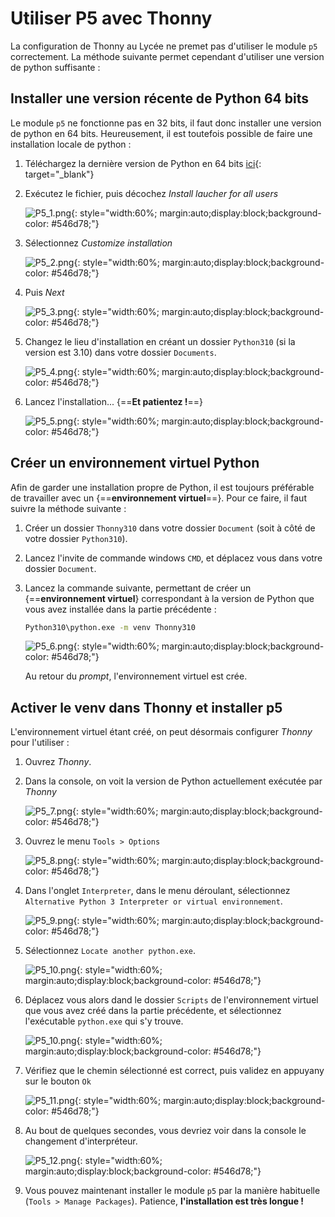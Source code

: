 #  Utiliser P5 avec Thonny

La configuration de Thonny au Lycée ne premet pas d'utiliser le module `p5` correctement. La méthode suivante permet cependant d'utiliser une version de python suffisante :

## Installer une version récente de Python 64 bits
	
Le module `p5` ne fonctionne pas en 32 bits, il faut donc installer une version de python en 64 bits. Heureusement, il est toutefois possible de faire une installation locale de python :

1. Téléchargez la dernière version de Python en 64 bits [ici](https://www.python.org/downloads/){: target="_blank"}
2. Exécutez le fichier, puis décochez *Install laucher for all users*

	![P5_1.png](P5_1.png){: style="width:60%; margin:auto;display:block;background-color: #546d78;"}
	
3. Sélectionnez *Customize installation*

	![P5_2.png](P5_2.png){: style="width:60%; margin:auto;display:block;background-color: #546d78;"}
	
4. Puis *Next*

	![P5_3.png](P5_3.png){: style="width:60%; margin:auto;display:block;background-color: #546d78;"}

5. Changez le lieu d'installation en créant un dossier `Python310` (si la version est 3.10) dans votre dossier `Documents`.

	![P5_4.png](P5_4.png){: style="width:60%; margin:auto;display:block;background-color: #546d78;"}

6. Lancez l'installation... {==**Et patientez !**==}

	![P5_5.png](P5_5.png){: style="width:60%; margin:auto;display:block;background-color: #546d78;"}
		
## Créer un environnement virtuel Python

Afin de garder une installation propre de Python, il est toujours préférable de travailler avec un {==**environnement virtuel**==}. Pour ce faire, il faut suivre la méthode suivante :

1. Créer un dossier `Thonny310` dans votre dossier `Document` (soit à côté de votre dossier `Python310`).
2. Lancez l'invite de commande windows `CMD`, et déplacez vous dans votre dossier `Document`.
3. Lancez la commande suivante, permettant de créer un {==**environnement virtuel**} correspondant à la version de Python que vous avez installée dans la partie précédente :

	```` bash
	Python310\python.exe -m venv Thonny310	
	````
	
	![P5_6.png](P5_6.png){: style="width:60%; margin:auto;display:block;background-color: #546d78;"}
	
	Au retour du *prompt*, l'environnement virtuel est crée.
	
## Activer le venv dans Thonny et installer p5

L'environnement virtuel étant créé, on peut désormais configurer *Thonny* pour l'utiliser :

1. Ouvrez *Thonny*.
2. Dans la console, on voit la version de Python actuellement exécutée par *Thonny*

	![P5_7.png](P5_7.png){: style="width:60%; margin:auto;display:block;background-color: #546d78;"}


3. Ouvrez le menu `Tools > Options`

	![P5_8.png](P5_8.png){: style="width:60%; margin:auto;display:block;background-color: #546d78;"}
	
4. Dans l'onglet `Interpreter`, dans le menu déroulant, sélectionnez `Alternative Python 3 Interpreter or virtual environnement`.

	![P5_9.png](P5_9.png){: style="width:60%; margin:auto;display:block;background-color: #546d78;"}
	
5. Sélectionnez `Locate another python.exe`.

	![P5_10.png](P5_10.png){: style="width:60%; margin:auto;display:block;background-color: #546d78;"}
	
6. Déplacez vous alors dand le dossier `Scripts` de l'environnement virtuel que vous avez créé dans la partie précédente, et sélectionnez l'exécutable `python.exe` qui s'y trouve.

	![P5_10.png](P5_10.png){: style="width:60%; margin:auto;display:block;background-color: #546d78;"}
	
7. Vérifiez que le chemin sélectionné est correct, puis validez en appuyany sur le bouton `Ok`

	![P5_11.png](P5_11.png){: style="width:60%; margin:auto;display:block;background-color: #546d78;"}
	
8. Au bout de quelques secondes, vous devriez voir dans la console le changement d'interpréteur.

	![P5_12.png](P5_12.png){: style="width:60%; margin:auto;display:block;background-color: #546d78;"}
	
9. Vous pouvez maintenant installer le module `p5` par la manière habituelle (`Tools > Manage Packages`). Patience, **l'installation est très longue !**
	


		
